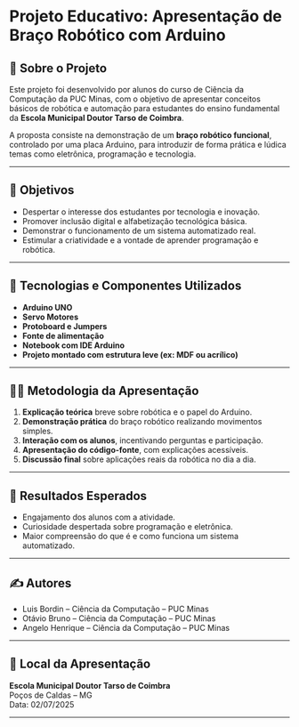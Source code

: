 # Projeto Educativo: Apresentação de Braço Robótico com Arduino

## 🧠 Sobre o Projeto
Este projeto foi desenvolvido por alunos do curso de Ciência da Computação da PUC Minas, com o objetivo de apresentar conceitos básicos de robótica e automação para estudantes do ensino fundamental da **Escola Municipal Doutor Tarso de Coimbra**.

A proposta consiste na demonstração de um **braço robótico funcional**, controlado por uma placa Arduino, para introduzir de forma prática e lúdica temas como eletrônica, programação e tecnologia.

---

## 🎯 Objetivos
- Despertar o interesse dos estudantes por tecnologia e inovação.
- Promover inclusão digital e alfabetização tecnológica básica.
- Demonstrar o funcionamento de um sistema automatizado real.
- Estimular a criatividade e a vontade de aprender programação e robótica.

---

## 🔧 Tecnologias e Componentes Utilizados
- **Arduino UNO**
- **Servo Motores**
- **Protoboard e Jumpers**
- **Fonte de alimentação**
- **Notebook com IDE Arduino**
- **Projeto montado com estrutura leve (ex: MDF ou acrílico)**

---

## 👨‍🏫 Metodologia da Apresentação
1. **Explicação teórica** breve sobre robótica e o papel do Arduino.
2. **Demonstração prática** do braço robótico realizando movimentos simples.
3. **Interação com os alunos**, incentivando perguntas e participação.
4. **Apresentação do código-fonte**, com explicações acessíveis.
5. **Discussão final** sobre aplicações reais da robótica no dia a dia.

---

## 📝 Resultados Esperados
- Engajamento dos alunos com a atividade.
- Curiosidade despertada sobre programação e eletrônica.
- Maior compreensão do que é e como funciona um sistema automatizado.

---

## ✍️ Autores
- Luis Bordin – Ciência da Computação – PUC Minas
- Otávio Bruno – Ciência da Computação – PUC Minas
- Angelo Henrique – Ciência da Computação – PUC Minas

---

## 📍 Local da Apresentação
**Escola Municipal Doutor Tarso de Coimbra**  
Poços de Caldas – MG  
Data: 02/07/2025

---
